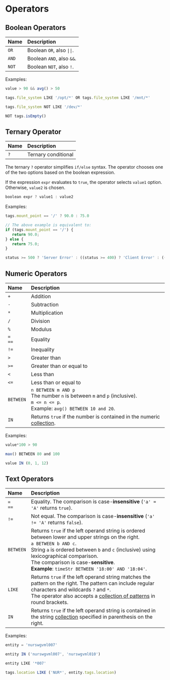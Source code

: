 # Operators

## Boolean Operators

| **Name** | **Description** |
| :--- | :--- |
| `OR` | Boolean `OR`, also `\|\|`. |
| `AND` | Boolean `AND`, also `&&`. |
| `NOT` | Boolean `NOT`, also `!`. |

Examples:

```javascript
value > 90 && avg() > 50
```

```javascript
tags.file_system LIKE '/opt/*' OR tags.file_system LIKE '/mnt/*'
```

```javascript
tags.file_system NOT LIKE '/dev/*'
```

```javascript
NOT tags.isEmpty()
```

## Ternary Operator

| **Name** | **Description** |
| :--- | :--- |
| `?` | Ternary conditional |

The ternary `?` operator simplifies `if/else` syntax. The operator chooses one of the two options based on the boolean expression.

If the expression `expr` evaluates to `true`, the operator selects `value1` option. Otherwise, `value2` is chosen.

```javascript
boolean expr ? value1 : value2
```

Examples:

```javascript
tags.mount_point == '/' ? 90.0 : 75.0

// The above example is equivalent to:
if (tags.mount_point == '/') {
   return 90.0;
} else {
   return 75.0;
}
```

```javascript
status >= 500 ? 'Server Error' : ((status >= 400) ? 'Client Error' : ((status >= 300) ? 'Redirect' : 'OK')))
```

## Numeric Operators

| **Name** | **Description** |
| :--- | :--- |
| `+` | Addition |
| `-` | Subtraction |
| `*` | Multiplication |
| `/` | Division |
| `%` | Modulus |
| `=`<br>`==` | Equality |
| `!=` | Inequality |
| `>` | Greater than |
| `>=` | Greater than or equal to |
| `<` | Less than |
| `<=` | Less than or equal to |
| `BETWEEN` | `n BETWEEN m AND p`<br>The number `n` is between `m` and `p` (inclusive).<br>`m <= n <= p`.<br>Example: `avg() BETWEEN 10 and 20`. |
| `IN` | Returns `true` if the number is contained in the numeric [collection](functions-collection.md#in). |

Examples:

```javascript
value*100 > 90
```

```javascript
max() BETWEEN 80 and 100
```

```javascript
value IN (0, 1, 12)
```

## Text Operators

| **Name** | **Description** |
| :--- | :--- |
| `=`<br>`==` | Equality. The comparison is case-**insensitive** (`'a' = 'A'` returns `true`).|
| `!=` | Not equal. The comparison is case-**insensitive** (`'a' != 'A'` returns `false`).|
| `BETWEEN` | Returns `true` if the left operand string is ordered between lower and upper strings on the right.<br>`a BETWEEN b AND c`.<br>String `a` is ordered between `b` and `c` (inclusive) using lexicographical comparison.<br>The comparison is case-**sensitive**.<br>**Example**: `timeStr BETWEEN '18:00' AND '18:04'`.|
| `LIKE` | Returns `true` if the left operand string matches the pattern on the right. The pattern can include regular characters and wildcards `?` and `*`.<br>The operator also accepts a [collection of patterns](functions-collection.md#like) in round brackets.|
| `IN` | Returns `true` if the left operand string is contained in the string [collection](functions-collection.md#in) specified in parenthesis on the right. |

Examples:

```javascript
entity = 'nurswgvml007'
```

```javascript
entity IN ('nurswgvml007', 'nurswgvml010')
```

```javascript
entity LIKE '*007'
```

```javascript
tags.location LIKE ('NUR*', entity.tags.location)
```